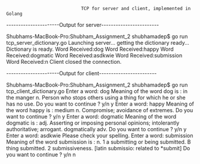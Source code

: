								TCP for server and client, implemented in Golang




----------------------Output for server------------------------

Shubhams-MacBook-Pro:Shubham_Assignment_2 shubhamadep$ go run tcp_server_dictionary.go 
Launching server... getting the dictionary ready...
Dictionary is ready.
Word Received:dog
Word Received:happy
Word Received:dogmatic
Word Received:asdkwie
Word Received:submission
Word Received:n
Client closed the connection.


----------------------Output for client------------------------

Shubhams-MacBook-Pro:Shubham_Assignment_2 shubhamadep$ go run tcp_client_dictionary.go 
Enter a word: dog
Meaning of the word dog
 is : in the manger  n. Person who stops others using a thing for which he or she has no use.
Do you want to continue ? y/n
y
Enter a word: happy
Meaning of the word happy
 is : medium  n. Compromise; avoidance of extremes.
Do you want to continue ? y/n
y
Enter a word: dogmatic
Meaning of the word dogmatic
 is :  adj. Asserting or imposing personal opinions; intolerantly authoritative; arrogant.  dogmatically adv.
Do you want to continue ? y/n
y
Enter a word: asdkwie
Please check your spelling.
Enter a word: submission
Meaning of the word submission
 is :  n. 1 a submitting or being submitted. B thing submitted. 2 submissiveness. [latin submissio: related to *submit]
Do you want to continue ? y/n
n
